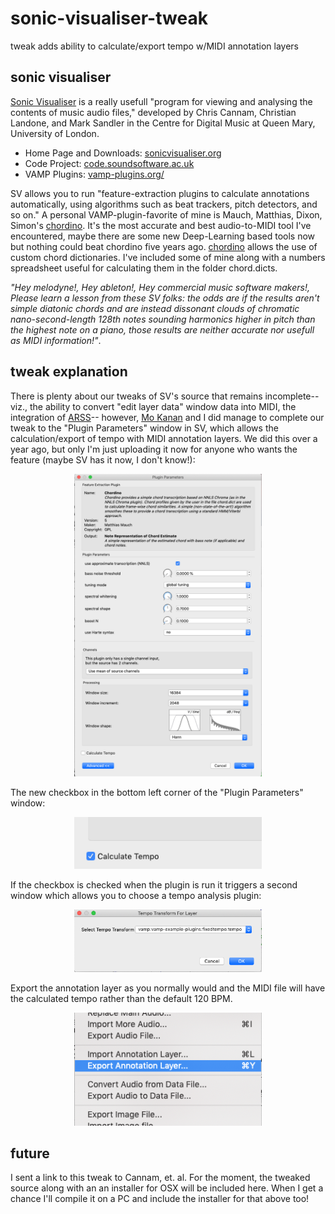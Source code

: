 # sonic-visualiser-tweak
tweak adds ability to calculate/export tempo w/MIDI annotation layers
## sonic visualiser
[Sonic Visualiser](https://github.com/sonic-visualiser/sonic-visualiser) is a really usefull "program for viewing and analysing the contents of music audio files," 
developed by Chris Cannam, Christian Landone, and Mark Sandler in the Centre for Digital Music at Queen Mary, University of London.  
* Home Page and Downloads: [sonicvisualiser.org](http://www.sonicvisualiser.org/)
* Code Project: [code.soundsoftware.ac.uk](https://code.soundsoftware.ac.uk/projects/sonic-visualiser)
* VAMP Plugins: [vamp-plugins.org/](http://www.vamp-plugins.org/)

SV allows you to run "feature-extraction plugins to calculate annotations automatically, using algorithms such as beat trackers, 
pitch detectors, and so on." A personal VAMP-plugin-favorite of mine is Mauch, Matthias, Dixon, Simon's [chordino](https://github.com/shidephen/chordino).  It's the most accurate and best audio-to-MIDI tool I've encountered, maybe there are some new Deep-Learning based tools now but nothing could beat chordino five years ago.  [chordino](https://github.com/shidephen/chordino)
allows the use of custom chord dictionaries.  I've included some of mine along with a numbers spreadsheet useful for calculating them in the folder chord.dicts.

*"Hey melodyne!, Hey ableton!, Hey commercial music software makers!, Please learn a lesson from these SV folks: 
the odds are if the results aren't simple diatonic chords and are instead dissonant clouds of chromatic nano-second-length 128th notes sounding harmonics higher 
in pitch than the highest note on a piano, those results are neither accurate nor usefull as MIDI information!"*.  

## tweak explanation
There is plenty about our tweaks of SV's source that remains incomplete--viz., the ability to convert "edit layer data" window data into  MIDI, the integration of [ARSS](https://github.com/derselbst/ARSS)--
however, [Mo Kanan](https://github.com/MohammadKanan) and I did manage to complete our tweak to the "Plugin Parameters" window in SV, which allows the calculation/export of tempo with MIDI annotation layers.  We did this over a year ago, but only I'm just uploading it now for anyone who wants the feature (maybe SV has it now, I don't know!):

<p align="center">
<img src="tempo_01.png" width="300" height="484">
</p>
The new checkbox in the bottom left corner of the "Plugin Parameters" window:
<p align="center">
<img src="tempo_02.png" width="300" height="83">
</p>
If the checkbox is checked when the plugin is run it triggers a second window which allows you to choose a tempo analysis plugin:
<p align="center">
<img src="tempo_04.png" width="300" height="100">
</p>
Export the annotation layer as you normally would and the MIDI file will have the calculated tempo rather than the default 120 BPM.
<p align="center">
<img src="tempo_03.png" width="300" height="181">
</p>

## future

I sent a link to this tweak to Cannam, et. al.  For the moment, the tweaked source along with an 
an installer for OSX will be included here.  When I get a chance I'll compile it on a PC and include the installer for that above too! 




